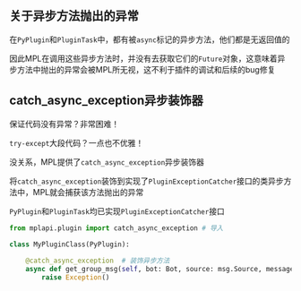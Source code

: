 ## 关于异步方法抛出的异常

在`PyPlugin`和`PluginTask`中，都有被`async`标记的异步方法，他们都是无返回值的

因此MPL在调用这些异步方法时，并没有去获取它们的`Future`对象，这意味着异步方法中抛出的异常会被MPL所无视，这不利于插件的调试和后续的bug修复

## catch_async_exception异步装饰器

保证代码没有异常？非常困难！

`try-except`大段代码？一点也不优雅！

没关系，MPL提供了`catch_async_exception`异步装饰器

将`catch_async_exception`装饰到实现了`PluginExceptionCatcher`接口的类异步方法中，MPL就会捕获该方法抛出的异常

`PyPlugin`和`PluginTask`均已实现`PluginExceptionCatcher`接口

```python
from mplapi.plugin import catch_async_exception # 导入

class MyPluginClass(PyPlugin):
    
    @catch_async_exception  # 装饰异步方法
	async def get_group_msg(self, bot: Bot, source: msg.Source, message: msg.MsgChain):
    	raise Exception()
```